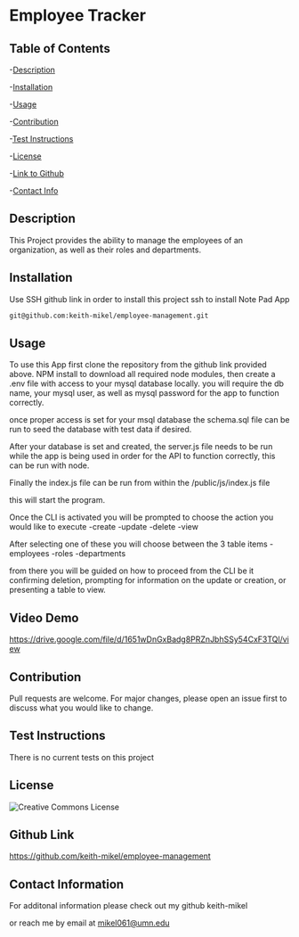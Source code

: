 # Employee Tracker


  ## Table of Contents
  -[Description](#desciption)

  -[Installation](#installation)

  -[Usage](#usage)

  -[Contribution](#contribution)

  -[Test Instructions](#test)

  -[License](#license)

  -[Link to Github](#githubLink)

  -[Contact Info](#contact)

  

<a name="description"></a>
## Description
 This Project provides the ability to manage the employees of an organization, as well as their roles and departments.

<a name="installation"></a>
## Installation
 
  Use SSH github link in order to install this project ssh to install Note Pad App

   ```bash
   git@github.com:keith-mikel/employee-management.git
   ```

<a name="usage"></a>
## Usage
To use this App first clone the repository from the github link provided above. NPM install to download all required node modules, then create a .env file with access to your mysql database locally. you will require the db name, your mysql user, as well as mysql password for the app to function correctly.

once proper access is set for your msql database the schema.sql file can be run to seed the database with test data if desired.

After your database is set and created, the server.js file needs to be run while the app is being used in order for the API to function correctly, this can be run with node.

Finally the index.js file can be run from within the /public/js/index.js file

this will start the program.

Once the CLI is activated you will be prompted to choose the action you would like to execute
-create
-update
-delete
-view

After selecting one of these you will choose between the 3 table items
-employees
-roles
-departments

from there you will be guided on how to proceed from the CLI be it confirming deletion, prompting for information on the update or creation, or presenting a table to view.

## Video Demo
https://drive.google.com/file/d/1651wDnGxBadg8PRZnJbhSSy54CxF3TQl/view


<a name="contribution"></a>
## Contribution
  Pull requests are welcome. For major changes, please open an issue first to discuss what you would like to change.

<a name="test"></a>
## Test Instructions 
There is no current tests on this project

<a name="license"></a>
## License 
![Creative Commons License](https://img.shields.io/badge/license-Creative%20Commons-blue.svg)

<a name="githubLink"></a>
## Github Link 

 https://github.com/keith-mikel/employee-management


<a name="contact"></a>
## Contact Information 

  For additonal information please check out my github keith-mikel

  or reach me by email at mikel061@umn.edu